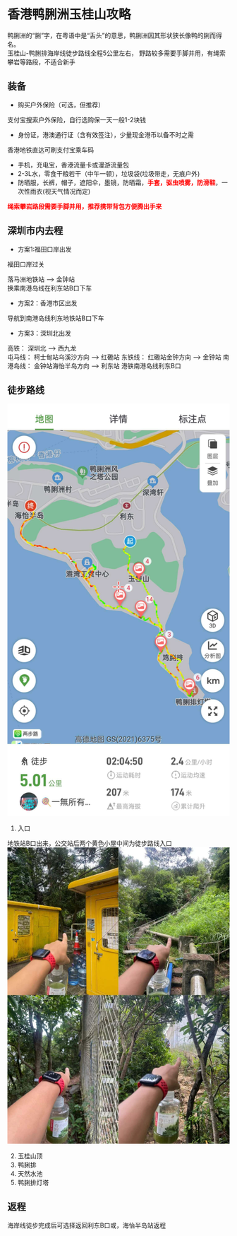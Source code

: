 # 香港鸭脷洲玉桂山攻略

鸭脷洲的“脷”字，在粤语中是“舌头”的意思，鸭脷洲因其形状狭长像鸭的脷而得名。  
玉桂山-鸭脷排海岸线徒步路线全程5公里左右， 野路较多需要手脚并用，有绳索攀岩等路段，不适合新手  

## 装备

- 购买户外保险（可选，但推荐）

支付宝搜索户外保险，自行选购保一天一般1-2块钱  

- 身份证，港澳通行证（含有效签注），少量现金港币以备不时之需

香港地铁直达可刷支付宝乘车码  

- 手机，充电宝，香港流量卡或漫游流量包
- 2-3L水，零食干粮若干（中午一顿），垃圾袋(垃圾带走，无痕户外)
- 防晒服，长裤，帽子，遮阳伞，墨镜，防晒霜，<strong style="color:red;">手套，驱虫喷雾，防滑鞋</strong>，一次性雨衣(视天气情况而定)

<strong style="color:red;">绳索攀岩路段需要手脚并用，推荐携带背包方便腾出手来</strong>

## 深圳市内去程

- 方案1:福田口岸出发

福田口岸过关  

落马洲地铁站 --> 金钟站  
换乘南港岛线在利东站B口下车  

- 方案2：香港市区出发

导航到南港岛线利东地铁站B口下车

- 方案3：深圳北出发

高铁： 深圳北 --> 西九龙  
屯马线： 柯士甸站乌溪沙方向 --> 红磡站
东铁线： 红磡站金钟方向 --> 金钟站
南港岛线： 金钟站海怡半岛方向 --> 利东站
港铁南港岛线利东B口

## 徒步路线

![两步路路线图](./map.jpg)

1. 入口

地铁站B口出来，公交站后两个黄色小屋中间为徒步路线入口  
![入口示意图](./entry.jpg)

2. 玉桂山顶
3. 鸭脷排
4. 天然水池
5. 鸭脷排灯塔

## 返程

海岸线徒步完成后可选择返回利东B口或，海怡半岛站返程  
